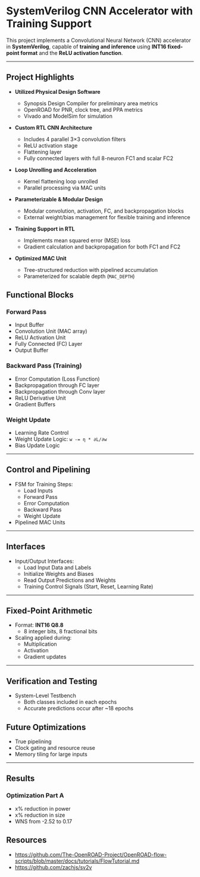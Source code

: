 # SystemVerilog CNN Accelerator with Training Support

This project implements a Convolutional Neural Network (CNN) accelerator in **SystemVerilog**, capable of **training and inference** using **INT16 fixed-point format** and the **ReLU activation function**.

---
## Project Highlights
- **Utilized Physical Design Software**
  - Synopsis Design Compiler for preliminary area metrics
  - OpenROAD for PNR, clock tree, and PPA metrics
  - Vivado and ModelSim for simulation

- **Custom RTL CNN Architecture**
  - Includes 4 parallel 3×3 convolution filters
  - ReLU activation stage
  - Flattening layer
  - Fully connected layers with full 8-neuron FC1 and scalar FC2

- **Loop Unrolling and Acceleration**
  - Kernel flattening loop unrolled
  - Parallel processing via MAC units

- **Parameterizable & Modular Design**
  - Modular convolution, activation, FC, and backpropagation blocks
  - External weight/bias management for flexible training and inference

- **Training Support in RTL**
  - Implements mean squared error (MSE) loss
  - Gradient calculation and backpropagation for both FC1 and FC2

- **Optimized MAC Unit**
  - Tree-structured reduction with pipelined accumulation
  - Parameterized for scalable depth (`MAC_DEPTH`)

## Functional Blocks

### Forward Pass
- Input Buffer
- Convolution Unit (MAC array)
- ReLU Activation Unit
- Fully Connected (FC) Layer
- Output Buffer

### Backward Pass (Training)
- Error Computation (Loss Function)
- Backpropagation through FC layer
- Backpropagation through Conv layer
- ReLU Derivative Unit
- Gradient Buffers

### Weight Update
- Learning Rate Control
- Weight Update Logic: `w -= η * ∂L/∂w`
- Bias Update Logic

---

## Control and Pipelining

- FSM for Training Steps:
  - Load Inputs
  - Forward Pass
  - Error Computation
  - Backward Pass
  - Weight Update
- Pipelined MAC Units

---

## Interfaces

- Input/Output Interfaces:
  - Load Input Data and Labels
  - Initialize Weights and Biases
  - Read Output Predictions and Weights
  - Training Control Signals (Start, Reset, Learning Rate)

---

## Fixed-Point Arithmetic

- Format: **INT16 Q8.8**
  - 8 integer bits, 8 fractional bits
- Scaling applied during:
  - Multiplication
  - Activation
  - Gradient updates

---

## Verification and Testing

- System-Level Testbench
  - Both classes included in each epochs
  - Accurate predictions occur after ~18 epochs


## Future Optimizations

- True pipelining
- Clock gating and resource reuse
- Memory tiling for large inputs

---


## Results
### Optimization Part A
- x% reduction in power
- x% reduction in size
- WNS from -2.52 to 0.17

## Resources

- https://github.com/The-OpenROAD-Project/OpenROAD-flow-scripts/blob/master/docs/tutorials/FlowTutorial.md
- https://github.com/zachjs/sv2v